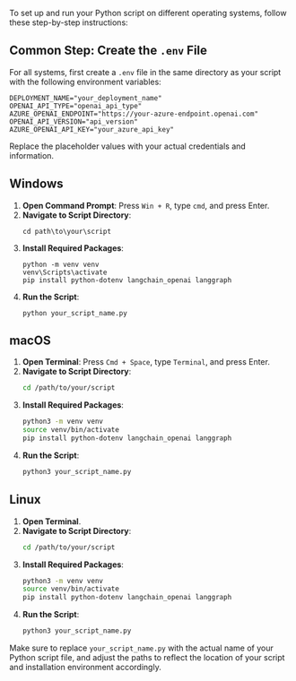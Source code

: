 To set up and run your Python script on different operating systems, follow these step-by-step instructions:

## Common Step: Create the `.env` File

For all systems, first create a `.env` file in the same directory as your script with the following environment variables:

```
DEPLOYMENT_NAME="your_deployment_name"
OPENAI_API_TYPE="openai_api_type"
AZURE_OPENAI_ENDPOINT="https://your-azure-endpoint.openai.com"
OPENAI_API_VERSION="api_version"
AZURE_OPENAI_API_KEY="your_azure_api_key"
```

Replace the placeholder values with your actual credentials and information.

## Windows

1. **Open Command Prompt**: Press `Win + R`, type `cmd`, and press Enter.
2. **Navigate to Script Directory**:
   ```shell
   cd path\to\your\script
   ```
3. **Install Required Packages**:
   ```shell
   python -m venv venv
   venv\Scripts\activate
   pip install python-dotenv langchain_openai langgraph
   ```
4. **Run the Script**:
   ```shell
   python your_script_name.py
   ```

## macOS

1. **Open Terminal**: Press `Cmd + Space`, type `Terminal`, and press Enter.
2. **Navigate to Script Directory**:
   ```bash
   cd /path/to/your/script
   ```
3. **Install Required Packages**:
   ```bash
   python3 -m venv venv
   source venv/bin/activate
   pip install python-dotenv langchain_openai langgraph
   ```
4. **Run the Script**:
   ```bash
   python3 your_script_name.py
   ```

## Linux

1. **Open Terminal**.
2. **Navigate to Script Directory**:
   ```bash
   cd /path/to/your/script
   ```
3. **Install Required Packages**:
   ```bash
   python3 -m venv venv
   source venv/bin/activate
   pip install python-dotenv langchain_openai langgraph
   ```
4. **Run the Script**:
   ```bash
   python3 your_script_name.py
   ```

Make sure to replace `your_script_name.py` with the actual name of your Python script file, and adjust the paths to reflect the location of your script and installation environment accordingly.